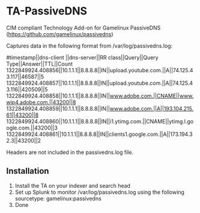 # TA-PassiveDNS
CIM compliant Technology Add-on for Gamelinux PassiveDNS (https://github.com/gamelinux/passivedns)


Captures data in the following format from /var/log/passivedns.log:

#timestamp||dns-client ||dns-server||RR class||Query||Query Type||Answer||TTL||Count
1322849924.408856||10.1.1.1||8.8.8.8||IN||upload.youtube.com.||A||74.125.43.117||46587||5
1322849924.408857||10.1.1.1||8.8.8.8||IN||upload.youtube.com.||A||74.125.43.116||420509||5
1322849924.408858||10.1.1.1||8.8.8.8||IN||www.adobe.com.||CNAME||www.wip4.adobe.com.||43200||8
1322849924.408859||10.1.1.1||8.8.8.8||IN||www.adobe.com.||A||193.104.215.61||43200||8
1322849924.408860||10.1.1.1||8.8.8.8||IN||i1.ytimg.com.||CNAME||ytimg.l.google.com.||43200||3
1322849924.408861||10.1.1.1||8.8.8.8||IN||clients1.google.com.||A||173.194.32.3||43200||2

Headers are not included in the passivedns.log file.

## Installation

1. Install the TA on your indexer and search head
2. Set up Splunk to monitor /var/log/passivedns.log using the following sourcetype: gamelinux:passivedns
3. Done
